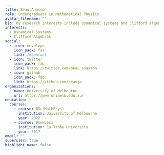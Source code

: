 ```yaml
---
title: Beau Anasson
role: Undergraduate in Mathematical Physics
avatar_filename: ""
bio: My research interests include dynamical systems and Clifford algebras.
interests:
  - Dynamical Systems
  - Clifford Algebras
social:
  - icon: envelope
    icon_pack: fas
    link: /#contact
  - icon: twitter
    icon_pack: fab
    link: https://twitter.com/beau_anasson
  - icon: github
    icon_pack: fab
    link: https://github.com/beauja
organizations:
  - name: University of Melbourne
    url: https://www.unimelb.edu.au/
education:
  courses:
    - course: BSc(MathPhys)
      institution: University of Melbourne
      year: 2022
    - course: BCompSci
      institution: La Trobe University
      year: 2017
email: ""
superuser: true
highlight_name: false
---
```

